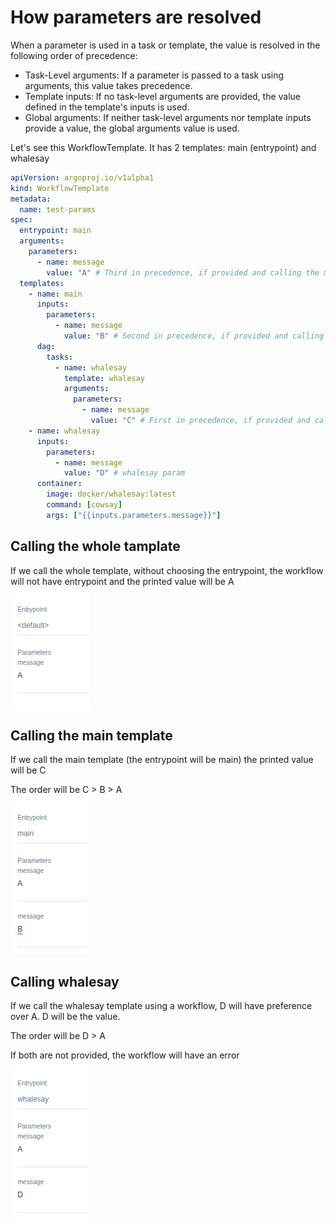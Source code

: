 # How parameters are resolved

When a parameter is used in a task or template, the value is resolved in the following order of precedence:

- Task-Level arguments: If a parameter is passed to a task using arguments, this value takes precedence.
- Template inputs: If no task-level arguments are provided, the value defined in the template's inputs is used.
- Global arguments: If neither task-level arguments nor template inputs provide a value, the global arguments value is used.

Let's see this WorkflowTemplate. It has 2 templates: main (entrypoint) and whalesay

```yaml
apiVersion: argoproj.io/v1alpha1
kind: WorkflowTemplate
metadata:
  name: test-params
spec:
  entrypoint: main
  arguments:
    parameters:
      - name: message
        value: "A" # Third in precedence, if provided and calling the main template
  templates:
    - name: main
      inputs:
        parameters:
          - name: message
            value: "B" # Second in precedence, if provided and calling the main template
      dag:
        tasks:
          - name: whalesay
            template: whalesay
            arguments:
              parameters:
                - name: message
                  value: "C" # First in precedence, if provided and calling the main template
    - name: whalesay
      inputs:
        parameters:
          - name: message
            value: "D" # whalesay param
      container:
        image: docker/whalesay:latest
        command: [cowsay]
        args: ["{{inputs.parameters.message}}"]
```

## Calling the whole tamplate

If we call the whole template, without choosing the entrypoint, the workflow will not have entrypoint and the printed value will be A

![alt text](image.png)

## Calling the main template

If we call the main template (the entrypoint will be main) the printed value will be C

The order will be C > B > A

![alt text](image-1.png)

## Calling whalesay

If we call the whalesay template using a workflow, D will have preference over A. D will be the value.

The order will be D > A

If both are not provided, the workflow will have an error

![alt text](image-2.png)
